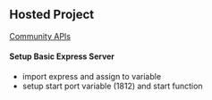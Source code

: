 ## Hosted Project
[Community APIs](https://community-apis-1812.onrender.com)


#### Setup Basic Express Server

- import express and assign to variable
- setup start port variable (1812) and start function

